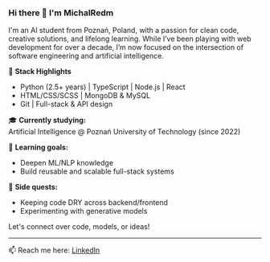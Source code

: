 ### Hi there 👋 I'm MichalRedm

I'm an AI student from Poznań, Poland, with a passion for clean code, creative solutions, and lifelong learning. While I’ve been playing with web development for over a decade, I’m now focused on the intersection of software engineering and artificial intelligence.

🔧 **Stack Highlights**  
- Python (2.5+ years) | TypeScript | Node.js | React  
- HTML/CSS/SCSS | MongoDB & MySQL  
- Git | Full-stack & API design  

🎓 **Currently studying:**  
Artificial Intelligence @ Poznań University of Technology (since 2022)

🧠 **Learning goals:**  
- Deepen ML/NLP knowledge  
- Build reusable and scalable full-stack systems  

📂 **Side quests:**  
- Keeping code DRY across backend/frontend  
- Experimenting with generative models  

Let's connect over code, models, or ideas!

---
📫 Reach me here: [LinkedIn](https://www.linkedin.com/in/micha%C5%82-redmer/)
